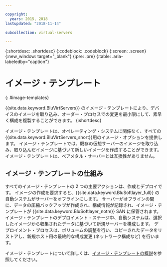 ```yaml
---

copyright:
  years: 2015, 2018
lastupdated: "2018-11-14"

subcollection: virtual-servers

---
```


{:shortdesc: .shortdesc}
{:codeblock: .codeblock}
{:screen: .screen}
{:new_window: target="_blank"}
{:pre: .pre}
{:table: .aria-labeledby="caption"}

# イメージ・テンプレート
{: #image-templates}

{{site.data.keyword.BluVirtServers}} のイメージ・テンプレートにより、デバイスのイメージを取り込み、オーダー・プロセスでの変更を最小限にして、素早く構成を複製することができます。
{:shortdesc}

イメージ・テンプレートは、オペレーティング・システムに関係なく、すべての{{site.data.keyword.BluVirtServers_short}}用のイメージ・オプションを提供します。 イメージ・テンプレートでは、既存の仮想サーバーのイメージを取り込み、取り込んだイメージに基づいて新しいイメージを作成することができます。 イメージ・テンプレートは、ベアメタル・サーバーとは互換性がありません。

## イメージ・テンプレートの仕組み
すべてのイメージ・テンプレートの 2 つの主要アクションは、作成とデプロイです。 イメージの作成を要求すると、{{site.data.keyword.BluSoftlayer_full}} の自動システムがサーバーをオフラインにします。 サーバーがオフラインの間に、データの圧縮バックアップが作成され、構成情報が記録され、イメージ・テンプレートが {{site.data.keyword.BluSoftlayer_notm}} SAN に保管されます。 イメージ・テンプレートのデプロイメント・ステージ中、自動システムは、選択したイメージから収集されたデータに基づいて新規サーバーを構成します。 デプロイメント・プロセスは、ボリュームの調整を行い、コピーされたデータをリストアし、新規ホスト用の最終的な構成変更 (ネットワーク構成など) を行います。

イメージ・テンプレートについて詳しくは、[イメージ・テンプレートの概説](/docs/infrastructure/image-templates?topic=image-templates-getting-started-with-image-templates)を参照してください。
